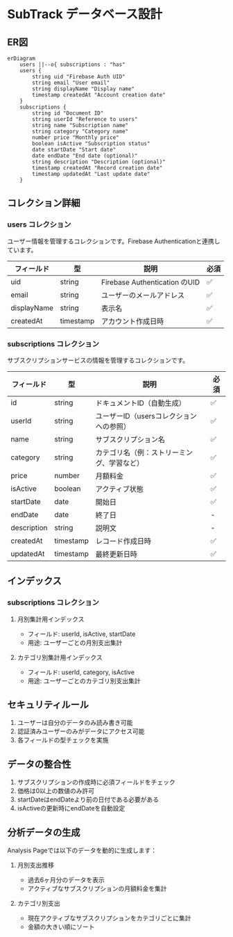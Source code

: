 # SubTrack データベース設計

## ER図

```mermaid
erDiagram
    users ||--o{ subscriptions : "has"
    users {
        string uid "Firebase Auth UID"
        string email "User email"
        string displayName "Display name"
        timestamp createdAt "Account creation date"
    }
    subscriptions {
        string id "Document ID"
        string userId "Reference to users"
        string name "Subscription name"
        string category "Category name"
        number price "Monthly price"
        boolean isActive "Subscription status"
        date startDate "Start date"
        date endDate "End date (optional)"
        string description "Description (optional)"
        timestamp createdAt "Record creation date"
        timestamp updatedAt "Last update date"
    }
```

## コレクション詳細

### users コレクション

ユーザー情報を管理するコレクションです。Firebase Authenticationと連携しています。

| フィールド | 型 | 説明 | 必須 |
|------------|------|-------------|--------|
| uid | string | Firebase Authentication のUID | ✅ |
| email | string | ユーザーのメールアドレス | ✅ |
| displayName | string | 表示名 | ✅ |
| createdAt | timestamp | アカウント作成日時 | ✅ |

### subscriptions コレクション

サブスクリプションサービスの情報を管理するコレクションです。

| フィールド | 型 | 説明 | 必須 |
|------------|------|-------------|--------|
| id | string | ドキュメントID（自動生成） | ✅ |
| userId | string | ユーザーID（usersコレクションへの参照） | ✅ |
| name | string | サブスクリプション名 | ✅ |
| category | string | カテゴリ名（例：ストリーミング、学習など） | ✅ |
| price | number | 月額料金 | ✅ |
| isActive | boolean | アクティブ状態 | ✅ |
| startDate | date | 開始日 | ✅ |
| endDate | date | 終了日 | - |
| description | string | 説明文 | - |
| createdAt | timestamp | レコード作成日時 | ✅ |
| updatedAt | timestamp | 最終更新日時 | ✅ |

## インデックス

### subscriptions コレクション

1. 月別集計用インデックス
   - フィールド: userId, isActive, startDate
   - 用途: ユーザーごとの月別支出集計

2. カテゴリ別集計用インデックス
   - フィールド: userId, category, isActive
   - 用途: ユーザーごとのカテゴリ別支出集計

## セキュリティルール

1. ユーザーは自分のデータのみ読み書き可能
2. 認証済みユーザーのみがデータにアクセス可能
3. 各フィールドの型チェックを実施

## データの整合性

1. サブスクリプションの作成時に必須フィールドをチェック
2. 価格は0以上の数値のみ許可
3. startDateはendDateより前の日付である必要がある
4. isActiveの更新時にendDateを自動設定

## 分析データの生成

Analysis Pageでは以下のデータを動的に生成します：

1. 月別支出推移
   - 過去6ヶ月分のデータを表示
   - アクティブなサブスクリプションの月額料金を集計

2. カテゴリ別支出
   - 現在アクティブなサブスクリプションをカテゴリごとに集計
   - 金額の大きい順にソート 